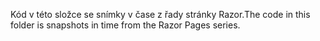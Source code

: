 <span data-ttu-id="6a77a-101">Kód v této složce se snímky v čase z řady stránky Razor.</span><span class="sxs-lookup"><span data-stu-id="6a77a-101">The code in this folder is snapshots in time from the Razor Pages series.</span></span>
